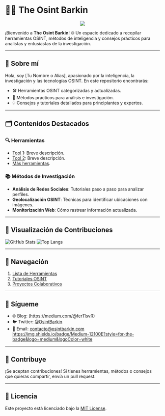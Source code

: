 

<!---
TheOsint-Barking/TheOsint-Barking is a ✨ special ✨ repository because its `README.md` (this file) appears on your GitHub profile.
You can click the Preview link to take a look at your changes.
--->
# 🕵️‍♂️ The Osint Barkin

 <p align="center">
    <img src="https://readme-typing-svg.herokuapp.com/?font=Tourney&center=true&color=2CFF00&size=40&width=750&height=80&lines=INTELIGENCIA"/>
</p>

¡Bienvenido a **The Osint Barkin**! 🌐 Un espacio dedicado a recopilar herramientas OSINT, métodos de inteligencia y consejos prácticos para analistas y entusiastas de la investigación.

---

## 🌟 Sobre mí
Hola, soy [Tu Nombre o Alias], apasionado por la inteligencia, la investigación y las tecnologías OSINT. En este repositorio encontrarás:
- 🛠️ Herramientas OSINT categorizadas y actualizadas.
- 📖 Métodos prácticos para análisis e investigación.
- 💡 Consejos y tutoriales detallados para principiantes y expertos.

---

## 🗂️ Contenidos Destacados

### 🔍 Herramientas
- [Tool 1](https://enlace.com): Breve descripción.
- [Tool 2](https://enlace.com): Breve descripción.
- [Más herramientas](#).

### 📚 Métodos de Investigación
- **Análisis de Redes Sociales**: Tutoriales paso a paso para analizar perfiles.
- **Geolocalización OSINT**: Técnicas para identificar ubicaciones con imágenes.
- **Monitorización Web**: Cómo rastrear información actualizada.

---

## 🎨 Visualización de Contribuciones
![GitHub Stats](https://github-readme-stats.vercel.app/api?username=TheOsintBarkin&show_icons=true&theme=radical)
![Top Langs](https://github-readme-stats.vercel.app/api/top-langs/?username=TheOsintBarkin&layout=compact&theme=radical)

---

## 🧭 Navegación
1. [Lista de Herramientas](#)
2. [Tutoriales OSINT](#)
3. [Proyectos Colaborativos](#)

---

## 💬 Sígueme
- 🌐 Blog: (https://medium.com/@fer11svR)
- 🐦 Twitter: [@OsintBarkin](https://twitter.com/osintbarkin)
- 📧 Email: contacto@osintbarkin.com
https://img.shields.io/badge/Medium-12100E?style=for-the-badge&logo=medium&logoColor=white
---

## 🚀 Contribuye
¡Se aceptan contribuciones! Si tienes herramientas, métodos o consejos que quieras compartir, envía un pull request.

---

## 📜 Licencia
Este proyecto está licenciado bajo la [MIT License](https://opensource.org/licenses/MIT).

